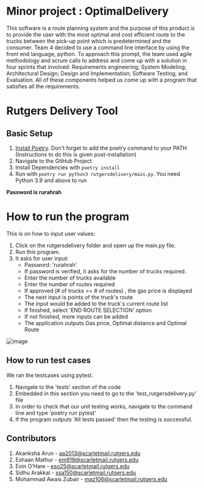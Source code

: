 # Minor project : OptimalDelivery

This software is a route planning system and the purpose of this product is to provide the user with the most optimal and cost efficient route to the trucks between the pick-up point which is predetermined and the consumer.
Team 4 decided to use a command line interface by using the front end language, python. 
To approach this prompt, the team used agile methodology and scrum calls to address and come up with a solution in four sprints that involved: Requirements engineering; System Modeling; Architectural Design; Design and Implementation; Software Testing; and Evaluation.
All of these components helped us come up with a program that satisfies all the requirements. 


# Rutgers Delivery Tool

## Basic Setup
1. [Install Poetry](https://python-poetry.org/docs/). Don't forget to add the poetry command to your PATH (Instructions to do this is given post-installation)
2. Navigate to the GitHub Project
3. Install Dependencies with `poetry install`
4. Run with `poetry run python3 rutgersdelivery/main.py`. You need Python 3.9 and above to run

**Password is rurahrah**

# How to run the program 

This is on how to input user values: 

1. Click on the rutgersdelivery folder and open up the main.py file.
2. Run this program.
3. It asks for user input:
   - Password: 'rurahrah' 
   - If password is verified, it asks for the number of trucks required. 
   - Enter the number of trucks available
   - Enter the number of routes required
   - If approved (# of trucks >= # of routes) , the gas price is displayed
   - The next input is points of the truck's route
   - The input would be added to the truck's current route list
   - If finished, select 'END ROUTE SELECTION' option
   - If not finished, more inputs can be added 
   - The application outputs Gas price, Optimal distance and Optimal Route

![image](https://user-images.githubusercontent.com/31035035/159397453-18e6edfa-0532-45a6-8a85-6f8f7fbc4e0b.png)

## How to run test cases

We ran the testcases using pytest. 
1. Navigate to the 'tests' section of the code
2. Embedded in this section you need to go to the 'test_rutgersdelivery.py' file
3. In order to check that our unit testing works, navigate to the command line and type 'poetry run pytest'
4. If the program outputs 'All tests passed' then the testing is successful.

## Contributors 
1. Akanksha Arun - aa2013@scarletmail.rutgers.edu
2. Eshaan Mathur - em919@scarletmail.rutgers.edu
3. Eoin O’Hare - eso25@scarletmail.rutgers.edu
4. Sidhu Arakkal - ssa150@scarletmail.rutgers.edu
5. Mohammad Awais Zubair - maz106@scarletmail.rutgers.edu
